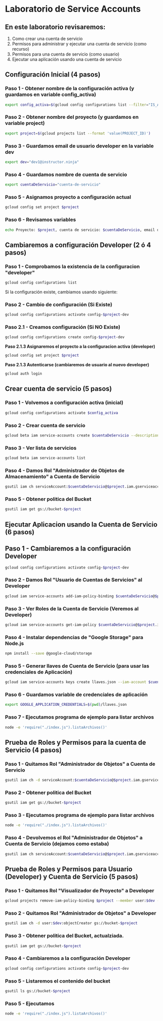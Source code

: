 # Laboratorio de Service Accounts

## En este laboratorio revisaremos:
1) Como crear una cuenta de servicio
2) Permisos para administrar y ejecutar una cuenta de servicio (como recurso)
3) Permisos para una cuenta de servicio (como usuario)
4) Ejecutar una aplicación usando una cuenta de servicio

## Configuración Inicial (4 pasos)

### Paso 1 - Obtener nombre de la configuración activa (y guardamos en variable config_activa)
```bash
export config_activa=$(gcloud config configurations list --filter="IS_ACTIVE=True" --format 'value(NAME)')
```

### Paso 2 - Obtener nombre del proyecto (y guardamos en variable project)
```bash
export project=$(gcloud projects list --format 'value(PROJECT_ID)')
```

### Paso 3 - Guardamos email de usuario developer en la variable dev
```bash
export dev="dev1@instructor.ninja"
```

### Paso 4 - Guardamos nombre de cuenta de servicio
```bash
export cuentaDeServicio="cuenta-de-servicio"
```

### Paso 5 - Asignamos proyecto a configuración actual
```bash
gcloud config set project $project
```

### Paso 6 - Revisamos variables
```bash
echo Proyecto: $project, cuenta de servicio: $cuentaDeServicio, email developer: $dev, configuracion activa: $config_activa
```

## Cambiaremos a configuración Developer (2 ó 4 pasos)

### Paso 1 - Comprobamos la existencia de la configuracion "developer"
```bash
gcloud config configurations list
```
Si la configuración existe, cambiamos usando siguiente:

### Paso 2 - Cambio de configuración (Si Existe)
```bash
gcloud config configurations activate config-$project-dev
```
### Paso 2.1 - Creamos configuración (Si NO Existe)
```bash
gcloud config configurations create config-$project-dev
```
**Paso 2.1.3 Asignaremos el proyecto a la configuracion activa (developer)**
```bash
gcloud config set project $project
```

**Paso 2.1.3 Autenticarse (cambiaremos de usuario al nuevo developer)**
```bash
gcloud auth login
```

## Crear cuenta de servicio (5 pasos)

### Paso 1 - Volvemos a configuración activa (inicial)
```bash
gcloud config configurations activate $config_activa
```
### Paso 2 - Crear cuenta de servicio
```bash
gcloud beta iam service-accounts create $cuentaDeServicio --description "Cuenta de Servicio" --display-name "sa"
```

### Paso 3 - Ver lista de servicios
```bash
gcloud beta iam service-accounts list
```

### Paso 4 - Damos Rol "Administrador de Objetos de Almacenamiento" a Cuenta de Servicio
```bash
gsutil iam ch serviceAccount:$cuentaDeServicio@$project.iam.gserviceaccount.com:objectAdmin gs://bucket-$project
```

### Paso 5 - Obtener politica del Bucket
```bash
gsutil iam get gs://bucket-$project
```

## Ejecutar Aplicacion usando la Cuenta de Servicio (6 pasos)

## Paso 1 - Cambiaremos a la configuración Developer
```bash
gcloud config configurations activate config-$project-dev
```

### Paso 2 - Damos Rol "Usuario de Cuentas de Servicios" al Developer
```bash
gcloud iam service-accounts add-iam-policy-binding $cuentaDeServicio@$project.iam.gserviceaccount.com --member=user:$dev --role='roles/iam.serviceAccountUser'
```

### Paso 3 - Ver Roles de la Cuenta de Servicio (Veremos al Developer)
```bash
gcloud iam service-accounts get-iam-policy $cuentaDeServicio@$project.iam.gserviceaccount.com
```

### Paso 4 - Instalar dependencias de "Google Storage" para Node.js
```bash
npm install --save @google-cloud/storage
```

### Paso 5 - Generar llaves de Cuenta de Servicio (para usar las credenciales de Aplicación)
```bash
gcloud iam service-accounts keys create llaves.json --iam-account $cuentaDeServicio@$project.iam.gserviceaccount.com
```

### Paso 6 - Guardamos variable de credenciales de aplicación
```bash
export GOOGLE_APPLICATION_CREDENTIALS=$(pwd)/llaves.json
```

### Paso 7 - Ejecutamos programa de ejemplo para listar archivos
```bash
node -e 'require("./index.js").listaArchivos()'
```

## Prueba de Roles y Permisos para la cuenta de Servicio (4 pasos)

### Paso 1 - Quitamos Rol "Administrador de Objetos" a Cuenta de Servicio
```bash
gsutil iam ch -d serviceAccount:$cuentaDeServicio@$project.iam.gserviceaccount.com:objectAdmin gs://bucket-$project
```

### Paso 2 - Obtener politica del Bucket
```bash
gsutil iam get gs://bucket-$project
```

### Paso 3 - Ejecutamos programa de ejemplo para listar archivos
```bash
node -e 'require("./index.js").listaArchivos()'
```

### Paso 4 - Devolvemos el Rol "Administrador de Objetos" a Cuenta de Servicio (dejamos como estaba)
```bash
gsutil iam ch serviceAccount:$cuentaDeServicio@$project.iam.gserviceaccount.com:objectAdmin gs://bucket-$project
```
## Prueba de Roles y Permisos para Usuario (Developer) y Cuenta de Servicio (5 pasos)

### Paso 1 - Quitamos Rol "Visualizador de Proyecto" a Developer
```bash
gcloud projects remove-iam-policy-binding $project --member user:$dev --role roles/viewer
```

### Paso 2 - Quitamos Rol "Administrador de Objetos" a Developer
```bash
gsutil iam ch -d user:$dev:objectCreator gs://bucket-$project
```

### Paso 3 - Obtener politica del Bucket, actualziada.
```bash
gsutil iam get gs://bucket-$project
```

### Paso 4 - Cambiaremos a la configuración Developer
```bash
gcloud config configurations activate config-$project-dev
```

### Paso 5 - Listaremos el contenido del bucket
```bash
gsutil ls gs://bucket-$project
```

### Paso 5 - Ejecutamos
```bash
node -e 'require("./index.js").listaArchivos()'
```

